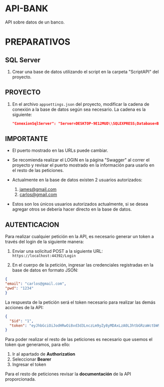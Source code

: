 # API-BANK
API sobre datos de un banco.

# PREPARATIVOS

## SQL Server
1. Crear una base de datos utilizando el script en la carpeta "ScriptAPI" del proyecto.

## PROYECTO
1. En el archivo `appsettings.json` del proyecto, modificar la cadena de conexión a la base de datos según sea necesario. La cadena es la siguiente:
   ```json
   "ConexionSqlServer": "Server=DESKTOP-9E12MUD\\SQLEXPRESS;Database=Bank;Trusted_Connection=True;MultipleActiveResultSets=true;TrustServerCertificate=true;"

## IMPORTANTE
- El puerto mostrado en las URLs puede cambiar.
- Se recomienda realizar el LOGIN en la página "Swagger" al correr el proyecto y revisar el puerto mostrado en la información para usarlo en el resto de las peticiones.
- Actualmente en la base de datos existen 2 usuarios autorizados:
   1. james@gmail.com 
   2. carlos@gmail.com
      
- Estos son los únicos usuarios autorizados actualmente, si se desea agregar otros se debería hacer directo en la base de datos.


## AUTENTICACION

Para realizar cualquier petición en la API, es necesario generar un token a través del login de la siguiente manera:

1. Enviar una solicitud POST a la siguiente URL: `https://localhost:44392/Login`

2. En el cuerpo de la petición, ingresar las credenciales registradas en la base de datos en formato JSON:


```json
{
"email": "carlos@gmail.com",
"pwd": "1234"
}
```

La respuesta de la petición será el token necesario para realizar las demás acciones de la API:

```json
{
  "$id": "1",
  "token": "eyJhbGciOiJodHRwOi8vd3d3LnczLm9yZy8yMDAxLzA0L3htbGRzaWctbW9yZSNobWFjLXNoYTI1NiIsInR5cCI6IkpXVCJ9.eyJodHRwOi8vc2NoZW1hcy54bWxzb2FwLm9yZy93cy8yMDA1LzA1L2lkZW50aXR5L2NsYWltcy9uYW1lIjoiQ2FybG9zIiwiaHR0cDovL3NjaGVtYXMueG1sc29hcC5vcmcvd3MvMjAwNS8wNS9pZGVudGl0eS9jbGFpbXMvZW1haWxhZGRyZXNzIjoiY2FybG9zQGdtYWlsLmNvbSIsImV4cCI6MTcwMTQ4NDc5Mn0.smMOE9b10HlyfXA9VbT82gHHQQ6A2aOGsB9liHirKtA"
}
```

Para poder realizar el resto de las peticiones es necesario que usemos el token que generamos, para ello:
1. Ir al apartado de **Authorization**
2. Seleccionar **Bearer** 
3. Ingresar el token

Para el resto de peticiones revisar la **documentación** de la API proporcionada.
